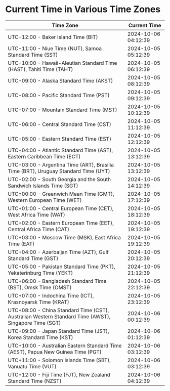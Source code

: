 # Current Time in Various Time Zones

| Time Zone | Current Time |
|-----------|--------------|
| UTC-12:00 - Baker Island Time (BIT) | 2024-10-06 04:12:39 |
| UTC-11:00 - Niue Time (NUT), Samoa Standard Time (SST) | 2024-10-05 05:12:39 |
| UTC-10:00 - Hawaii-Aleutian Standard Time (HAST), Tahiti Time (TAHT) | 2024-10-05 06:12:39 |
| UTC-09:00 - Alaska Standard Time (AKST) | 2024-10-05 08:12:39 |
| UTC-08:00 - Pacific Standard Time (PST) | 2024-10-05 09:12:39 |
| UTC-07:00 - Mountain Standard Time (MST) | 2024-10-05 10:12:39 |
| UTC-06:00 - Central Standard Time (CST) | 2024-10-05 11:12:39 |
| UTC-05:00 - Eastern Standard Time (EST) | 2024-10-05 12:12:39 |
| UTC-04:00 - Atlantic Standard Time (AST), Eastern Caribbean Time (ECT) | 2024-10-05 13:12:39 |
| UTC-03:00 - Argentina Time (ART), Brasília Time (BRT), Uruguay Standard Time (UYT) | 2024-10-05 13:12:39 |
| UTC-02:00 - South Georgia and the South Sandwich Islands Time (SGT) | 2024-10-05 14:12:39 |
| UTC±00:00 - Greenwich Mean Time (GMT), Western European Time (WET) | 2024-10-05 17:12:39 |
| UTC+01:00 - Central European Time (CET), West Africa Time (WAT) | 2024-10-05 18:12:39 |
| UTC+02:00 - Eastern European Time (EET), Central Africa Time (CAT) | 2024-10-05 19:12:39 |
| UTC+03:00 - Moscow Time (MSK), East Africa Time (EAT) | 2024-10-05 19:12:39 |
| UTC+04:00 - Azerbaijan Time (AZT), Gulf Standard Time (GST) | 2024-10-05 20:12:39 |
| UTC+05:00 - Pakistan Standard Time (PKT), Yekaterinburg Time (YEKT) | 2024-10-05 21:12:39 |
| UTC+06:00 - Bangladesh Standard Time (BST), Omsk Time (OMST) | 2024-10-05 22:12:39 |
| UTC+07:00 - Indochina Time (ICT), Krasnoyarsk Time (KRAT) | 2024-10-05 23:12:39 |
| UTC+08:00 - China Standard Time (CST), Australian Western Standard Time (AWST), Singapore Time (SGT) | 2024-10-06 00:12:39 |
| UTC+09:00 - Japan Standard Time (JST), Korea Standard Time (KST) | 2024-10-06 01:12:39 |
| UTC+10:00 - Australian Eastern Standard Time (AEST), Papua New Guinea Time (PGT) | 2024-10-06 03:12:39 |
| UTC+11:00 - Solomon Islands Time (SBT), Vanuatu Time (VUT) | 2024-10-06 03:12:39 |
| UTC+12:00 - Fiji Time (FJT), New Zealand Standard Time (NZST) | 2024-10-06 04:12:39 |
